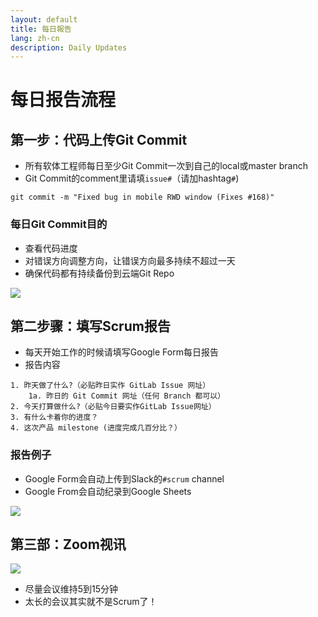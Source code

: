 ```yaml
---
layout: default
title: 每日報告
lang: zh-cn
description: Daily Updates
---
```




# 每日报告流程

## 第一步：代码上传Git Commit

* 所有软体工程师每日至少Git Commit一次到自己的local或master branch
* Git Commit的comment里请填`issue#`（请加hashtag`#`)

```
git commit -m "Fixed bug in mobile RWD window (Fixes #168)"
```

### 每日Git Commit目的

* 查看代码进度
* 对错误方向调整方向，让错误方向最多持续不超过一天
* 确保代码都有持续备份到云端Git Repo

<img src='https://lh3.googleusercontent.com/XHxNRqvRvarEi8P3SStdBYlBiby_o6QcgbQHoBDMnz7uTmI67iavLR0XrtLYHrM81k6wd94yUx79aSOgZ1l6bHs12GHdzBC3cJJ2Bk703Twa3ExnXN0NsE9Y6bGqv2MvURoNxH8yuA=w600' />

<br>

## 第二步骤：填写Scrum报告

* 每天开始工作的时候请填写Google Form每日报告
* 报告内容

```
1. 昨天做了什么?（必贴昨日实作 GitLab Issue 网址）
	1a. 昨日的 Git Commit 网址（任何 Branch 都可以）
2. 今天打算做什么?（必贴今日要实作GitLab Issue网址）
3. 有什么卡着你的进度？
4. 这次产品 milestone (进度完成几百分比？）
```

### 报告例子

* Google Form会自动上传到Slack的`#scrum` channel
* Google From会自动纪录到Google Sheets

<img src='https://lh3.googleusercontent.com/LVnFFzZO0vjufjBZ2nOWGMa2Z1gPfqbgdb3wtyF1fDxfdQrgNSLGkM3MBONcfe4kTITbbeY0cyD-I9ii9G8ijbBMKPo5k86CTk9Rn28d66XYQRNEHS1Xl30acXOSKrmZ3tFNPjV62A=w800' />

<br>

## 第三部：Zoom视讯

<img src='https://lh3.googleusercontent.com/4tSI6OvfmNu-ZrrgNGl8iL6hgsdC4_IPOesghAL9uxuHLOnB2yZxkWpTONFk2NXXv8LbSm2UYVONVWafrrX6c8D-SNROLS8DkKybwsPwk8w9yn8xx6mRTzSTzo8Hwq8y0hjeuJ5mRg=w800' />

* 尽量会议维持5到15分钟
* 太长的会议其实就不是Scrum了！